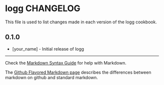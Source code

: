 logg CHANGELOG
==============

This file is used to list changes made in each version of the logg cookbook.

0.1.0
-----
- [your_name] - Initial release of logg

- - -
Check the [Markdown Syntax Guide](http://daringfireball.net/projects/markdown/syntax) for help with Markdown.

The [Github Flavored Markdown page](http://github.github.com/github-flavored-markdown/) describes the differences between markdown on github and standard markdown.
